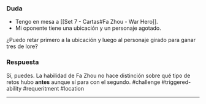 ### Duda
- Tengo en mesa a [[Set 7 - Cartas#Fa Zhou - War Hero]].
- Mi oponente tiene una ubicación y un personaje agotado.

¿Puedo retar primero a la ubicación y luego al personaje girado para ganar tres de lore?

### Respuesta
Sí, puedes. La habilidad de Fa Zhou no hace distinción sobre qué tipo de retos hubo **antes** aunque sí para con el segundo.
#challenge #triggered-ability #requeritment #location

---
